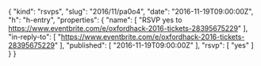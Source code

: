 {
  "kind": "rsvps",
  "slug": "2016/11/pa0o4",
  "date": "2016-11-19T09:00:00Z",
  "h": "h-entry",
  "properties": {
    "name": [
      "RSVP yes to https://www.eventbrite.com/e/oxfordhack-2016-tickets-28395675229"
    ],
    "in-reply-to": [
      "https://www.eventbrite.com/e/oxfordhack-2016-tickets-28395675229"
    ],
    "published": [
      "2016-11-19T09:00:00Z"
    ],
    "rsvp": [
      "yes"
    ]
  }
}
